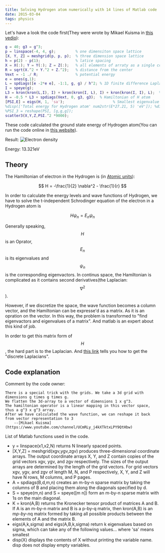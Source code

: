 ```yaml
---
title: Solving Hydrogen atom numerically with 14 lines of Matlab code
date: 2015-03-04
tags: physics
---
```


Let's have a look the code first(They were wrote by Mikael Kuisma in [this vedio](https://www.youtube.com/watch?v=bW44gCulrvI)):

```matlab
g = 40; g3 = g^3;
p = linspace(-4, 4, g);         % one dimensiton space lattice
[X, Y, Z] = meshgrid(p, p, p);  % three dimension space lattice
h = p(2) - p(1);                % latice spacing
X = X(:); Y = Y(:); Z = Z(:);   % all elements of arraty as a single column
R = sqrt(X.^2 + Y.^2 + Z.^2);   % distance from the center
Vext = -1 ./ R;                 % potential energy
e = ones(g,1);               
L = spdiags([e -2*e e], -1:1, g, g) / h^2; % 1D finite difference Laplacian
I = speye(g);
L3 = kron(kron(L,I), I) + kron(kron(I, L), I) + kron(kron(I, I), L);  % extend Laplacian to 3 D
H = -0.5 * L3 + spdiags(Vext, 0, g3, g3);  % Hamiltonian of H atom
[PSI,E] = eigs(H, 1, 'sa');                      % Smallest eigenvalue of H
%disp(['Total energy for Hydrogen atom' num2str(E*27.21, 5) 'eV']); %display result
%PSI_3 = reshape(PSI, [g,g,g]);
scatter3(X,Y,Z,PSI.^2 *9000);
```

These code calculated the  ground state energy of Hydrogen atom(You can run the code online in [this website](http://www.tutorialspoint.com/matlab/try_matlab.php)).

Result: ![Electron density](/public/blogfigure/Hydrogen_lowest.png)

Energy: 13.321eV

## Theory

The Hamiltonian of electron in the Hydrogen is (in [Atomic units](http://en.wikipedia.org/wiki/Atomic_units)):

$$
H =  -\frac{1}{2} \nabla^2 - \frac{1}{r}
$$

In order to calculate the energy levels and wave functions of Hydrogen, we have to solve the t-independent Schrodinger equation of the electron in a Hydrogen atom is

$$
 H \psi_n = E_n \psi_n
$$

Generally speaking, $$H$$ is an Oprator, $$E_n$$ is its eigenvalues and $$\psi_n$$ is the corresponding eigenvactors.
In continus space, the Hamiltonian is complicated as it contains second derivatives(the Laplacian: $$\nabla^2$$). 

However, if we discretize the space, the wave function becomes a column vector, and the Hamiltonian can be expresse'd as
a matrix. As it is an opration on the vector. 
In this way, the problem is transformed to "find eigenvactors and eigenvalues of a matrix". And matlab is an expert about this kind of job.

In order to get this matrix form of $$H$$, the hard part is to the Laplacian. And [this link](http://en.wikipedia.org/wiki/Kronecker_sum_of_discrete_Laplacians) 
tells you how to get the "discrete Laplacians".

## Code explanation

Comment by the code owner:

    There is a special trick with the grids. We take a 3d grid with dimensions g times g times g. 
    We flatten the 3d-array to a vector of dimensions 1 x g^3. 
    The hamiltonian operator is a linear mapping in this vector space, 
    thus a g^3 x g^3 array. 
    After we have calculated the wave function, we can reshape it back from vector representation to 3
        --[Mikael Kuisma](https://www.youtube.com/channel/UCmRLy_j4kXTktxLPY9QtHbw)

List of Matlab functions used in the code.

- y = linspace(x1,x2,N) returns N linearly spaced points.
- [X,Y,Z] = meshgrid(xgv,ygv,zgv) produces three-dimensional coordinate arrays. The output coordinate arrays X, Y, and Z contain copies of the grid vectors xgv, ygv, and zgv respectively. The sizes of the output arrays are determined by the length of the grid vectors. For grid vectors xgv, ygv, and zgv of length M, N, and P respectively, X, Y, and Z will have N rows, M columns, and P pages.
- A = spdiags(B,d,m,n) creates an m-by-n sparse matrix by taking the columns of B and placing them along the diagonals specified by d.
- S = speye(m,n) and S = speye([m n]) form an m-by-n sparse matrix with 1s on the main diagonal.
- K = kron(A,B) returns the Kronecker tensor product of matrices A and B. If A is an m-by-n matrix and B is a p-by-q matrix, then kron(A,B) is an m*p-by-n*q matrix formed by taking all possible products between the elements of A and the matrix B.
- eigs(A,k,sigma) and eigs(A,B,k,sigma) return k eigenvalues based on sigma, which can take any of the following values... where 'sa' means smallest
- disp(X) displays the contents of X without printing the variable name. disp does not display empty variables.


<script type="text/javascript"
  src="https://cdn.mathjax.org/mathjax/latest/MathJax.js?config=TeX-AMS-MML_HTMLorMML">
</script>